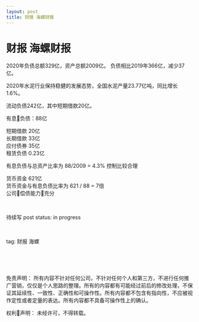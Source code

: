 ```yaml
---
layout: post
title: 财报 海螺财报
---
```


# 财报 海螺财报

2020年负债总额329亿，资产总额2009亿。
负债相比2019年366亿，减少37亿。

2020年水泥行业保持稳健的发展态势，全国水泥产量23.77亿吨，同比增长1.6%。

流动负债242亿，其中短期借款20亿。

有息负债：88亿

短期借款 20亿  
长期借款 33亿  
应付债券 35亿  
租赁负债 0.23亿  

有息负债与总资产比率为 88/2009 = 4.3% 控制比较合理

货币资金 621亿  
货币资金与有息负债比率为 621 / 88 = 7倍  
公司偿债能力充分  




<br>

待续写
post status: in progress

<br>

tag: 财报 海螺

<br>
<br>
<br>

免责声明：
所有内容不针对任何公司，不针对任何个人和第三方，不进行任何推广营销，仅仅是个人思路的整理。所有的内容都有可能经过前后的修改处理，不保证其延续性、一致性、正确性和可操作性。所有内容都不包含有指向性，不应被视作定性或者定量的表达。所有内容都不具备可操作性上的确认。

权利声明：
未经许可，不得转载。